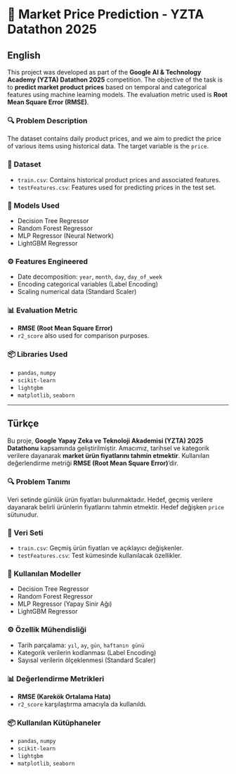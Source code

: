 # 🛒 Market Price Prediction - YZTA Datathon 2025

## English

This project was developed as part of the **Google AI & Technology Academy (YZTA) Datathon 2025** competition. The objective of the task is to **predict market product prices** based on temporal and categorical features using machine learning models. The evaluation metric used is **Root Mean Square Error (RMSE)**.

### 🔍 Problem Description
The dataset contains daily product prices, and we aim to predict the price of various items using historical data. The target variable is the `price`.

### 📁 Dataset
- `train.csv`: Contains historical product prices and associated features.
- `testFeatures.csv`: Features used for predicting prices in the test set.

### 🧠 Models Used
- Decision Tree Regressor
- Random Forest Regressor
- MLP Regressor (Neural Network)
- LightGBM Regressor

### ⚙️ Features Engineered
- Date decomposition: `year`, `month`, `day`, `day_of_week`
- Encoding categorical variables (Label Encoding)
- Scaling numerical data (Standard Scaler)

### 📊 Evaluation Metric
- **RMSE (Root Mean Square Error)**
- `r2_score` also used for comparison purposes.

### 📦 Libraries Used
- `pandas`, `numpy`
- `scikit-learn`
- `lightgbm`
- `matplotlib`, `seaborn` 

---

## Türkçe

Bu proje, **Google Yapay Zeka ve Teknoloji Akademisi (YZTA) 2025 Datathonu** kapsamında geliştirilmiştir. Amacımız, tarihsel ve kategorik verilere dayanarak **market ürün fiyatlarını tahmin etmektir**. Kullanılan değerlendirme metriği **RMSE (Root Mean Square Error)**’dir.

### 🔍 Problem Tanımı
Veri setinde günlük ürün fiyatları bulunmaktadır. Hedef, geçmiş verilere dayanarak belirli ürünlerin fiyatlarını tahmin etmektir. Hedef değişken `price` sütunudur.

### 📁 Veri Seti
- `train.csv`: Geçmiş ürün fiyatları ve açıklayıcı değişkenler.
- `testFeatures.csv`: Test kümesinde kullanılacak özellikler.

### 🧠 Kullanılan Modeller
- Decision Tree Regressor
- Random Forest Regressor
- MLP Regressor (Yapay Sinir Ağı)
- LightGBM Regressor

### ⚙️ Özellik Mühendisliği
- Tarih parçalama: `yıl`, `ay`, `gün`, `haftanın günü`
- Kategorik verilerin kodlanması (Label Encoding)
- Sayısal verilerin ölçeklenmesi (Standard Scaler)

### 📊 Değerlendirme Metrikleri
- **RMSE (Karekök Ortalama Hata)**
- `r2_score` karşılaştırma amacıyla da kullanıldı.

### 📦 Kullanılan Kütüphaneler
- `pandas`, `numpy`
- `scikit-learn`
- `lightgbm`
- `matplotlib`, `seaborn` 
